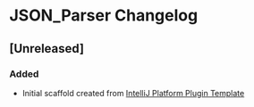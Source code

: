<!-- Keep a Changelog guide -> https://keepachangelog.com -->

# JSON_Parser Changelog

## [Unreleased]
### Added
- Initial scaffold created from [IntelliJ Platform Plugin Template](https://github.com/JetBrains/intellij-platform-plugin-template)
